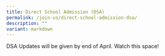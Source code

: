```yaml
---
title: Direct School Admission (DSA)
permalink: /join-us/direct-school-admission-dsa/
description: ""
variant: markdown
---
```

DSA Updates will be given by end of April. Watch this space!